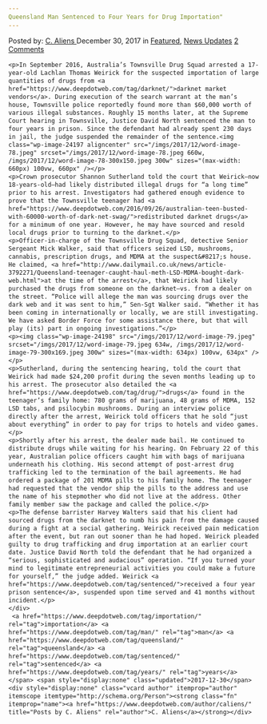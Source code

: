 ```yaml
---
Queensland Man Sentenced to Four Years for Drug Importation"
---
```

<article class="post-listing post-24194 post type-post status-publish format-standard has-post-thumbnail hentry  tag-importation tag-man tag-queensland tag-sentenced tag-years">
    <div class="post-inner">
        <span>Posted by: <a href="https://www.deepdotweb.com/author/caliens/" title="">C. Aliens </a></span>
    <span>December 30, 2017</span>
    <span>in <a href="https://www.deepdotweb.com/category/deepdot-news/" rel="category tag">Featured</a>, <a href="https://www.deepdotweb.com/category/news-updates/" rel="category tag">News Updates</a></span>
    <span><a href="https://www.deepdotweb.com/2017/12/30/queensland-man-sentenced-four-years-drug-importation/#comments">2 Comments</a></span>
    </p>
    <div class="clear"></div>
    
    <p>In September 2016, Australia’s Townsville Drug Squad arrested a 17-year-old Lachlan Thomas Weirick for the suspected importation of large quantities of drugs from <a href="https://www.deepdotweb.com/tag/darknet/">darknet market vendors</a>. During execution of the search warrant at the man’s house, Townsville police reportedly found more than $60,000 worth of various illegal substances. Roughly 15 months later, at the Supreme Court hearing in Townsville, Justice David North sentenced the man to four years in prison. Since the defendant had already spent 230 days in jail, the judge suspended the remainder of the sentence.<img class="wp-image-24197 aligncenter" src="/imgs/2017/12/word-image-78.jpeg" srcset="/imgs/2017/12/word-image-78.jpeg 660w, /imgs/2017/12/word-image-78-300x150.jpeg 300w" sizes="(max-width: 660px) 100vw, 660px" /></p>
    <p>Crown prosecutor Shannon Sutherland told the court that Weirick—now 18-years-old—had likely distributed illegal drugs for “a long time” prior to his arrest. Investigators had gathered enough evidence to prove that the Townsville teenager had <a href="https://www.deepdotweb.com/2016/09/26/australian-teen-busted-with-60000-worth-of-dark-net-swag/">redistributed darknet drugs</a> for a minimum of one year. However, he may have sourced and resold local drugs prior to turning to the darknet.</p>
    <p>Officer-in-charge of the Townsville Drug Squad, detective Senior Sergeant Mick Walker, said that officers seized LSD, mushrooms, cannabis, prescription drugs, and MDMA at the suspect&#8217;s house. He claimed, <a href="http://www.dailymail.co.uk/news/article-3792271/Queensland-teenager-caught-haul-meth-LSD-MDMA-bought-dark-web.html">at the time of the arrest</a>, that Weirick had likely purchased the drugs from someone on the darknet–vs. from a dealer on the street. “Police will allege the man was sourcing drugs over the dark web and it was sent to him,” Sen-Sgt Walker said. “Whether it has been coming in internationally or locally, we are still investigating. We have asked Border Force for some assistance there, but that will play (its) part in ongoing investigations.”</p>
    <p><img class="wp-image-24198" src="/imgs/2017/12/word-image-79.jpeg" srcset="/imgs/2017/12/word-image-79.jpeg 634w, /imgs/2017/12/word-image-79-300x169.jpeg 300w" sizes="(max-width: 634px) 100vw, 634px" /></p>
    <p>Sutherland, during the sentencing hearing, told the court that Weirick had made $24,200 profit during the seven months leading up to his arrest. The prosecutor also detailed the <a href="https://www.deepdotweb.com/tag/drug/">drugs</a> found in the teenager’s family home: 780 grams of marijuana, 48 grams of MDMA, 152 LSD tabs, and psilocybin mushrooms. During an interview police directly after the arrest, Weirick told officers that he sold “just about everything” in order to pay for trips to hotels and video games.</p>
    <p>Shortly after his arrest, the dealer made bail. He continued to distribute drugs while waiting for his hearing. On February 22 of this year, Australian police officers caught him with bags of marijuana underneath his clothing. His second attempt of post-arrest drug trafficking led to the termination of the bail agreements. He had ordered a package of 201 MDMA pills to his family home. The teenager had requested that the vendor ship the pills to the address and use the name of his stepmother who did not live at the address. Other family member saw the package and called the police.</p>
    <p>The defense barrister Harvey Walters said that his client had sourced drugs from the darknet to numb his pain from the damage caused during a fight at a social gathering. Weirick received pain medication after the event, but ran out sooner than he had hoped. Weirick pleaded guilty to drug trafficking and drug importation at an earlier court date. Justice David North told the defendant that he had organized a “serious, sophisticated and audacious” operation. “If you turned your mind to legitimate entrepreneurial ­activities you could make a ­future for yourself,” the judge added. Weirick <a href="https://www.deepdotweb.com/tag/sentenced/">received a four year prison sentence</a>, suspended upon time served and 41 months without incident.</p>
    </div>
     <a href="https://www.deepdotweb.com/tag/importation/" rel="tag">importation</a> <a href="https://www.deepdotweb.com/tag/man/" rel="tag">man</a> <a href="https://www.deepdotweb.com/tag/queensland/" rel="tag">queensland</a> <a href="https://www.deepdotweb.com/tag/sentenced/" rel="tag">sentenced</a> <a href="https://www.deepdotweb.com/tag/years/" rel="tag">years</a></span> <span style="display:none" class="updated">2017-12-30</span>
    <div style="display:none" class="vcard author" itemprop="author" itemscope itemtype="http://schema.org/Person"><strong class="fn" itemprop="name"><a href="https://www.deepdotweb.com/author/caliens/" title="Posts by C. Aliens" rel="author">C. Aliens</a></strong></div>
    
